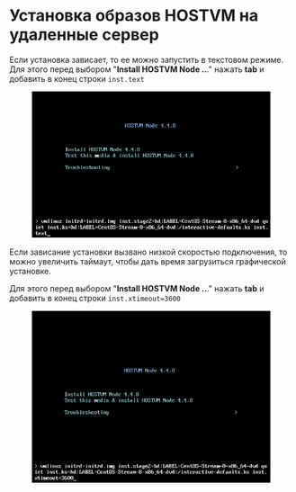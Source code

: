 # Установка образов HOSTVM на удаленные сервер

Если установка зависает, то ее можно запустить в текстовом режиме. Для этого перед выбором "**Install HOSTVM Node ..**." нажать **tab** и добавить в конец строки `inst.text`

<figure><img src="../../../.gitbook/assets/image (8).png" alt=""><figcaption></figcaption></figure>

Если зависание установки вызвано низкой скоростью подключения, то можно увеличить таймаут, чтобы дать время загрузиться графической установке.

Для этого перед выбором "**Install HOSTVM Node ..**." нажать **tab** и добавить в конец строки `inst.xtimeout=3600`

<figure><img src="../../../.gitbook/assets/image (1).png" alt=""><figcaption></figcaption></figure>
